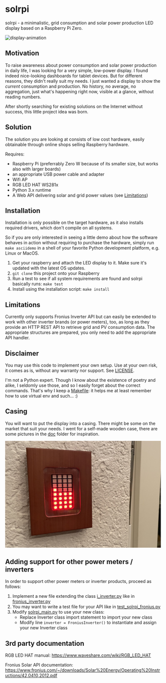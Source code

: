 # solrpi

solrpi - a minimalistic, grid consumption and solar power production LED display based on a Raspberry Pi Zero.

![display-animation](doc/solrpi_animation.gif)

## Motivation

To raise awareness about power consumption and solar power production in daily life, I was looking for a very simple, low-power display. 
I found indeed nice-looking dashboards for tablet devices. But for different reasons, they didn't really suit my needs. 
I just wanted a display to show the _current_ consumption and production. 
No history, no average, no aggregation, just what's happening right now, visible at a glance, without reading numbers.

After shortly searching for existing solutions on the Internet without success, this little project idea was born.

## Solution

The solution you are looking at consists of low cost hardware, easily obtainable through online shops selling Raspberry hardware.

Requires:
- Raspberry Pi (preferrably Zero W because of its smaller size, but works also with larger boards)
- an appropriate USB power cable and adapter
- Wifi AP
- RGB LED HAT WS281x
- Python 3.x runtime
- A Web API delivering solar and grid power values (see [Limitations](#limitations))

## Installation

Installation is only possible on the target hardware, as it also installs required drivers, which don't compile on all systems.

So if you are only interested in seeing a little demo about how the software behaves in action without requiring to purchase the hardware, 
simply run `make asciidemo` in a shell of your favorite Python development platform, e.g. Linux or MacOS.

1. Get your raspberry and attach the LED display to it. Make sure it's updated with the latest OS updates.
2. `git clone` this project onto your Raspberry
3. Run a test to see if all system requirements are found and solrpi basically runs: `make test`
4. Install using the installation script: `make install`

## Limitations

Currently only supports Fronius Inverter API but can easily
be extended to work with other inverter brands (or power meters), too, as long as they provide an HTTP REST API to retrieve grid and PV consumption data.
The appropriate structures are prepared, you only need to add the appropriate API handler.

## Disclaimer

You may use this code to implement your own setup. Use at your own risk, it comes as is, without any warranty nor support. See [LICENSE](./LICENSE.txt).

I'm not a Python expert. Though I know about the existence of poetry and alike, I seldomly use those, and so I easily forget about the correct commands. 
That's why I keep a [Makefile](./Makefile): it helps me at least remember how to use virtual env and such... :)

## Casing

You will want to put the display into a casing. There might be some on the market that suit your needs. 
I went for a self-made wooden case, there are some pictures in the [doc](doc/README.md) folder for inspiration.

![wooden-case](doc/solrpi_wood-case-wall-mount-front.jpg)

## Adding support for other power meters / inverters

In order to support other power meters or inverter products, proceed as follows:

1. Implement a new file extending the class [i_inverter.py](solrpi/i_inverter.py) like in [fronius_inverter.py](solrpi/fronius_inverter.py)
2. You may want to write a test file for your API like in [test_solrpi_fronius.py](test/test_solrpi_fronius.py)
3. Modify [solrpi_main.py](solrpi_main.py) to use your new class:
   * Replace Inverter class import statement to import your new class
   * Modify line `inverter = FroniusInverter()` to instantiate and assign your new Inverter class

## 3rd party documentation

RGB LED HAT manual: <https://www.waveshare.com/wiki/RGB_LED_HAT>

Fronius Solar API documentation: <https://www.fronius.com/~/downloads/Solar%20Energy/Operating%20Instructions/42,0410,2012.pdf>
